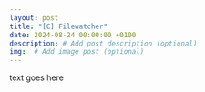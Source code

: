 ```yaml
---
layout: post
title: "[C] Filewatcher"
date: 2024-08-24 00:00:00 +0100
description: # Add post description (optional)
img:  # Add image post (optional)
---
```


text goes here